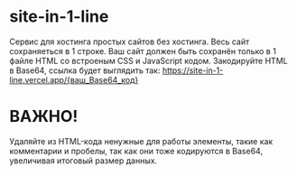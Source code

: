 # site-in-1-line
Сервис для хостинга простых сайтов без хостинга. Весь сайт сохраняеться в 1 строке.
Ваш сайт должен быть сохранён только в 1 файле HTML со встроеным CSS и JavaScript кодом.
Закодируйте HTML в Base64, ссылка будет выглядить так: https://site-in-1-line.vercel.app/{ваш_Base64_код}
# ВАЖНО!
Удаляйте из HTML-кода ненужные для работы элементы, такие как комментарии и пробелы, так как они тоже кодируются в Base64, увеличивая итоговый размер данных.
